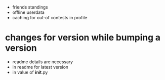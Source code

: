 - friends standings
- offline userdata
- caching for out-of contests in profile


# changes for version while bumping a version
- readme details are necessary
- in readme for latest version
- in value of __init__.py
